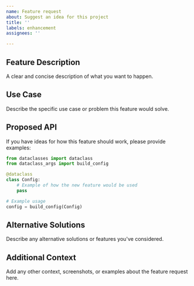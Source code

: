 ```yaml
---
name: Feature request
about: Suggest an idea for this project
title: ''
labels: enhancement
assignees: ''

---
```


## Feature Description
A clear and concise description of what you want to happen.

## Use Case
Describe the specific use case or problem this feature would solve.

## Proposed API
If you have ideas for how this feature should work, please provide examples:

```python
from dataclasses import dataclass
from dataclass_args import build_config

@dataclass
class Config:
    # Example of how the new feature would be used
    pass

# Example usage
config = build_config(Config)
```

## Alternative Solutions
Describe any alternative solutions or features you've considered.

## Additional Context
Add any other context, screenshots, or examples about the feature request here.
